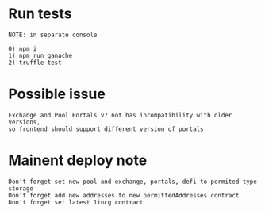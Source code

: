 # Run tests

```
NOTE: in separate console

0) npm i
1) npm run ganache  
2) truffle test
```


# Possible issue

```
Exchange and Pool Portals v7 not has incompatibility with older versions,
so frontend should support different version of portals
```


# Mainent deploy note

```
Don't forget set new pool and exchange, portals, defi to permited type storage
Don't forget add new addresses to new permittedAddresses contract
Don't forget set latest 1incg contract
```
